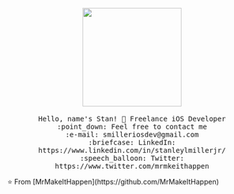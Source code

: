 <p align="center">
   <img src="https://firebasestorage.googleapis.com/v0/b/project-lotus-78fbd.appspot.com/o/clipart786385.png?alt=media&token=f7290cf3-0a61-4865-a287-1edf3bad3e92" width="200px">
   <br>
   <br>
   <samp>
     Hello, name's Stan! 👋
     Freelance iOS Developer<br>
     :point_down: Feel free  to contact me <br>
     :e-mail:	smilleriosdev@gmail.com <br>
     :briefcase: LinkedIn: https://www.linkedin.com/in/stanleylmillerjr/ <br>
     :speech_balloon: Twitter: https://www.twitter.com/mrmkeithappen
   </samp>
 </p>
 ⭐️ From [MrMakeItHappen](https://github.com/MrMakeItHappen)
